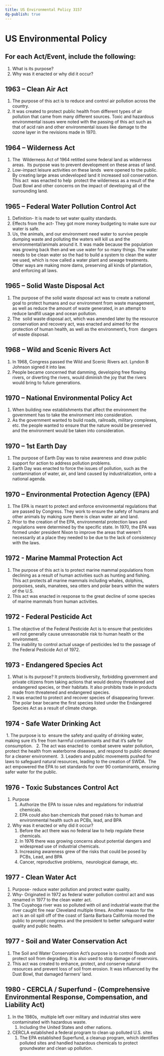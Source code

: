 ```yaml
---
title: US Environmental Policy 3157
dg-publish: true
---
```

# US Environmental Policy

## For each Act/Event, include the following:
1. What is its purpose?
2. Why was it enacted or why did it occur?

## 1963 – Clean Air Act

1. The purpose of this act is to reduce and control air pollution across the country.
2. It was created to protect public health from different types of air pollution that came from many different sources. Toxic and hazardous environmental issues were noted with the passing of this act such as that of acid rain and other environmental issues like damage to the ozone layer in the revisions made in 1970.

## 1964 – Wilderness Act

1. The  Wilderness Act of 1964 retitled some federal land as wilderness areas.  Its purpose was to prevent development on these areas of land.  
2. Low-impact leisure activities on these lands  were opened to the public. By creating large areas undeveloped land it increased soil conservation. This act  was enacted to help  protect the wilderness as a result of the Dust Bowl and other concerns on the impact of developing all of the surrounding land.

## 1965 – Federal Water Pollution Control Act

1. Definition- It is made to set water quality standards. 
2. Effects from the act- They got more money budgeting to make sure our water is safe.
3. Us, the animals, and our environment need water to survive people dumping waste and polluting the waters will kill us and the environmental/animals around it. It was made because the population was growing back then and we use water for so many things. The water needs to be clean water so the had to build a system to clean the water we used, which is now called a water plant and sewage treatments. Other ways are making more dams, preserving all kinds of plantation, and enforcing all laws.

## 1965 – Solid Waste Disposal Act

1. The purpose of the solid waste disposal act was to create a national goal to protect humans and our environment from waste management, as well as reduce the amount of waste generated, in an attempt to reduce landfill usage and ocean pollution.
2. The  solid waste disposal act, which was amended later by the resource conservation and recovery act, was enacted and aimed for the protection of human health, as well as the environment’s, from  dangers of waste disposal.

## 1968 – Wild and Scenic Rivers Act

1. In 1968, Congress passed the Wild and Scenic Rivers act. Lyndon B Johnson signed it into law. 
2. People became concerned that damming, developing free flowing rivers, or diverting the rivers, would diminish the joy that the rivers would bring to future generations.

## 1970 – National Environmental Policy Act

1. When building new establishments that affect the environment the government has to take the environment into consideration. 
2. As the government wanted to build roads, railroads, military complexes, etc. the people wanted to ensure that the nature would be preserved and the environment would be taken into consideration.

## 1970 – 1st Earth Day
1. The purpose of Earth Day was to raise awareness and draw public support for action to address pollution problems. 
2. Earth Day was enacted to force the issues of pollution, such as the contamination of water, air, and land caused by industrialization, onto a national agenda.

## 1970 – Environmental Protection Agency (EPA)

1. The EPA is meant to protect and enforce environmental regulations that are passed by Congress. They work to ensure the safety of humans and other animals by making sure there is clean water air and land.
2. Prior to the creation of the EPA, environmental protection laws and regulations were determined by the specific state. In 1970, the EPA was formed under president Nixon to improve the areas that weren’t necessarily at a place they needed to be due to the lack of consistency with the laws.
## 1972 - Marine Mammal Protection Act

1. The purpose of this act is to protect marine mammal populations from declining as a result of human activities such as hunting and fishing. This act protects all marine mammals including whales, dolphins, porpoises, seals, manatees, sea otters and polar bears within the waters of the U.S. 
2. This act was enacted in response to the great decline of some species of marine mammals from human activities.

## 1972 - Federal Pesticide Act

1. The objective of the Federal Pesticide Act is to ensure that pesticides will not generally cause unreasonable risk to human health or the environment. 
2. The inability to control actual usage of pesticides led to the passage of the Federal Pesticide Act of 1972.

## 1973 - Endangered Species Act

1. What is its purpose? It protects biodiversity, forbidding government and private citizens from taking actions that would destroy threatened and endangered species, or their habitats. It also prohibits trade in products made from threatened and endangered species. 
2. It was enacted to protect and recover species of disappearing forever. The polar bear became the first species listed under the Endangered Species Act as a result of climate change.

## 1974 - Safe Water Drinking Act

 1. The purpose is to  ensure the safety and quality of drinking water, making sure it’s free from harmful contaminants and that it’s safe for consumption. 
 2. The act was enacted to  combat severe water pollution, protect the health from waterborne diseases, and respond to public demand for a cleaner environment.
 3. Leaders and public movements pushed for laws to safeguard natural resources, leading to the creation of SWDA.  The act empowered the EPA to set standards for over 90 contaminants, ensuring safer water for the public.

## 1976 - Toxic Substances Control Act

1. Purpose
	1. Authorize the EPA to issue rules and regulations for industrial chemicals. 
	2. EPA could also ban chemicals that posed risks to human and environmental health such as PCBs, lead, and BPA 
2. Why was it enacted or why did it occur?
	1. Before the act there was no federal law to help regulate these chemicals.
	2. In 1976 there was growing concerns about potential dangers and widespread use of industrial chemicals.
	3. Increasing awareness grew of the risks that could be posed by PCBs, Lead, and BPA
	4. Cancer, reproductive problems,  neurological damage, etc.

## 1977 - Clean Water Act

1. Purpose- reduce water pollution and protect water quality. 
2. Why- Originated in 1972 as federal water pollution control act and was renamed in 1977 to the clean water act.
3. The Cuyahoga river was so polluted with oil and industrial waste that the river caught fire near Cleveland multiple times. Another reason for the act is an oil spill off of the coast of Santa Barbara California moved the public to prompt congress and the president to better safeguard water quality and public health.

## 1977 - Soil and Water Conservation Act

1. The Soil and Water Conservation Act’s purpose is to control floods and protect soil from degrading. It is also used to stop damage of reservoirs.
2. This act was created to enhance, protect, and conserve natural resources and prevent loss of soil from erosion. It was influenced by the Dust Bowl, that damaged farmers’ land.
## 1980 - CERCLA / Superfund - (Comprehensive Environmental Response, Compensation, and Liability Act)

1. In the 1980s,  multiple left over military and industrial sites were contaminated with hazardous waste. 
	1. Including the United States and other nations.
2. CERCLA established a federal program to clean up polluted U.S. sites
	1. The EPA established Superfund, a cleanup program, which identifies polluted sites and handled hazardous chemicals to protect groundwater and clean up pollution.